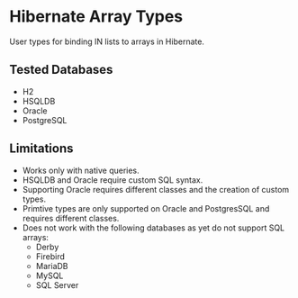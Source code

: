 Hibernate Array Types
=====================

User types for binding IN lists to arrays in Hibernate.

Tested Databases
----------------

* H2
* HSQLDB
* Oracle
* PostgreSQL

Limitations
-----------

* Works only with native queries.
* HSQLDB and Oracle require custom SQL syntax.
* Supporting Oracle requires different classes and the creation of custom types.
* Primtive types are only supported on Oracle and PostgresSQL and requires different classes.
* Does not work with the following databases as yet do not support SQL arrays:
  * Derby
  * Firebird
  * MariaDB
  * MySQL
  * SQL Server
